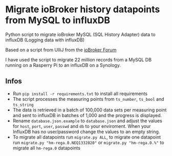 # Migrate ioBroker history datapoints from MySQL to influxDB

Python script to migrate ioBroker MySQL (SQL History Adapter) data to influxDB (Logging data with influxDB)

Based on a script from UlliJ from the [ioBroker Forum](https://forum.iobroker.net/topic/12482/frage-migrate-mysql-nach-influxdb/26)

I have used the script to migrate 22 million records from a MySQL DB running on a Rasperry Pi to an influxDB on a Synology.

## Infos

- Run `pip install -r requirements.txt` to install all requirements
- The script processes the measuring points from `ts_number`, `ts_bool` and `ts_string`
- The data is retrieved in a batch of 100,000 data sets per measuring point and sent to influxDB in batches of 1,000 and the progress is displayed.
- Rename `database.json.example` to `database.json` and adjust the values for `host`, `port`, `user`, `passwd` and `db` to your enviroment. When your InfluxDB has no user/password change the values to an empty string.
- To migrate all datapoints run `migrate.py ALL`, to migrate one datapoint run `migrate.py "hm-rega.0.NEQ1332020"` or `migrate.py "hm-rega.0.%"` to migrate all `hm-rega.0` datapoints